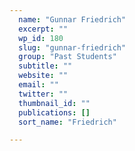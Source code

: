 ```yaml
---
  name: "Gunnar Friedrich"
  excerpt: ""
  wp_id: 180
  slug: "gunnar-friedrich"
  group: "Past Students"
  subtitle: ""
  website: ""
  email: ""
  twitter: ""
  thumbnail_id: ""
  publications: []
  sort_name: "Friedrich"

---
```

